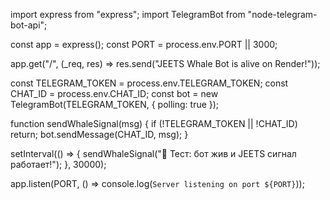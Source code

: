 import express from "express";
import TelegramBot from "node-telegram-bot-api";

const app = express();
const PORT = process.env.PORT || 3000;

app.get("/", (_req, res) => res.send("JEETS Whale Bot is alive on Render!"));

const TELEGRAM_TOKEN = process.env.TELEGRAM_TOKEN;
const CHAT_ID = process.env.CHAT_ID;
const bot = new TelegramBot(TELEGRAM_TOKEN, { polling: true });

function sendWhaleSignal(msg) {
  if (!TELEGRAM_TOKEN || !CHAT_ID) return;
  bot.sendMessage(CHAT_ID, msg);
}

setInterval(() => {
  sendWhaleSignal("🐋 Тест: бот жив и JEETS сигнал работает!");
}, 30000);

app.listen(PORT, () => console.log(`Server listening on port ${PORT}`));
